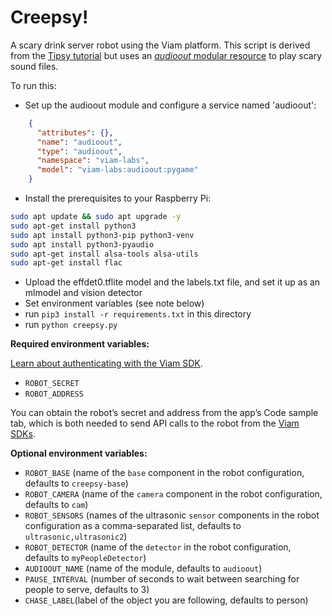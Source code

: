 # Creepsy! 
A scary drink server robot using the Viam platform. This script is derived from the [Tipsy tutorial](https://docs.viam.com/tutorials/projects/tipsy/) but uses an [*audioout* modular resource](https://github.com/viam-labs/audioout) to play scary sound files.

To run this:
* Set up the audioout module and configure a service named 'audioout':

``` json
    {
      "attributes": {},
      "name": "audioout",
      "type": "audioout",
      "namespace": "viam-labs",
      "model": "viam-labs:audioout:pygame"
    }
```
* Install the prerequisites to your Raspberry Pi:

``` bash
sudo apt update && sudo apt upgrade -y
sudo apt-get install python3
sudo apt install python3-pip python3-venv
sudo apt install python3-pyaudio
sudo apt-get install alsa-tools alsa-utils
sudo apt-get install flac
```

* Upload the effdet0.tflite model and the labels.txt file, and set it up as an mlmodel and vision detector
* Set environment variables (see note below)
* run `pip3 install -r requirements.txt` in this directory
* run `python creepsy.py`

**Required environment variables:**

[Learn about authenticating with the Viam SDK](https://docs.viam.com/program/run/#authentication).

- `ROBOT_SECRET`
- `ROBOT_ADDRESS`

You can obtain the robot’s secret and address from the app’s Code sample tab, which is both needed to send API calls to the robot from the [Viam SDKs](https://docs.viam.com/program/apis/).

**Optional environment variables:**

- `ROBOT_BASE` (name of the `base` component in the robot configuration, defaults to `creepsy-base`)
- `ROBOT_CAMERA` (name of the `camera` component in the robot configuration, defaults to `cam`)
- `ROBOT_SENSORS` (names of the ultrasonic `sensor` components in the robot configuration as a comma-separated list, defaults to `ultrasonic,ultrasonic2`)
- `ROBOT_DETECTOR` (name of the `detector` in the robot configuration, defaults to `myPeopleDetector`)
- `AUDIOOUT_NAME` (name of the module, defaults to `audioout`)
- `PAUSE_INTERVAL` (number of seconds to wait between searching for people to serve, defaults to 3)
- `CHASE_LABEL`(label of the object you are following, defaults to person)
